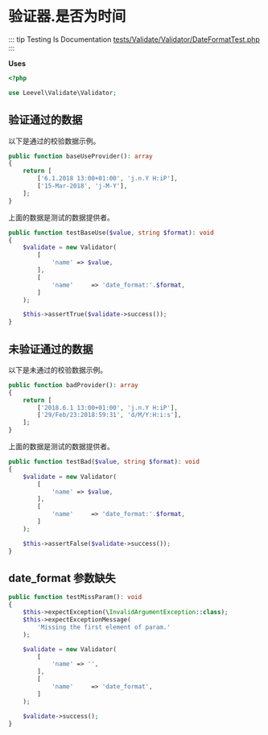# 验证器.是否为时间

::: tip Testing Is Documentation
[tests/Validate/Validator/DateFormatTest.php](https://github.com/hunzhiwange/framework/blob/master/tests/Validate/Validator/DateFormatTest.php)
:::
    
**Uses**

``` php
<?php

use Leevel\Validate\Validator;
```

## 验证通过的数据

以下是通过的校验数据示例。

``` php
public function baseUseProvider(): array
{
    return [
        ['6.1.2018 13:00+01:00', 'j.n.Y H:iP'],
        ['15-Mar-2018', 'j-M-Y'],
    ];
}
```

上面的数据是测试的数据提供者。


``` php
public function testBaseUse($value, string $format): void
{
    $validate = new Validator(
        [
            'name' => $value,
        ],
        [
            'name'     => 'date_format:'.$format,
        ]
    );

    $this->assertTrue($validate->success());
}
```
    
## 未验证通过的数据

以下是未通过的校验数据示例。

``` php
public function badProvider(): array
{
    return [
        ['2018.6.1 13:00+01:00', 'j.n.Y H:iP'],
        ['29/Feb/23:2018:59:31', 'd/M/Y:H:i:s'],
    ];
}
```

上面的数据是测试的数据提供者。


``` php
public function testBad($value, string $format): void
{
    $validate = new Validator(
        [
            'name' => $value,
        ],
        [
            'name'     => 'date_format:'.$format,
        ]
    );

    $this->assertFalse($validate->success());
}
```
    
## date_format 参数缺失

``` php
public function testMissParam(): void
{
    $this->expectException(\InvalidArgumentException::class);
    $this->expectExceptionMessage(
        'Missing the first element of param.'
    );

    $validate = new Validator(
        [
            'name' => '',
        ],
        [
            'name'     => 'date_format',
        ]
    );

    $validate->success();
}
```